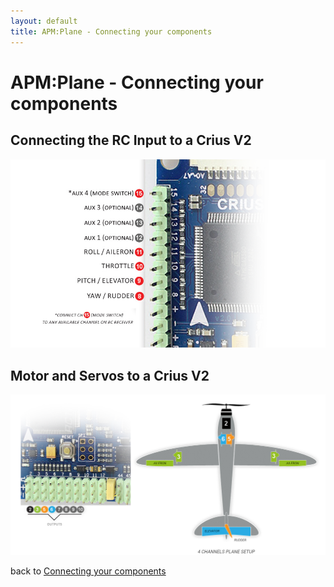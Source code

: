 ```yaml
---
layout: default
title: APM:Plane - Connecting your components
---
```


# APM:Plane - Connecting your components

## Connecting the RC Input to a Crius V2

![RC Channels](../images/connecting_components_plane_rcchannels.png)

## Motor and Servos to a Crius V2

![Motor and Servos](../images/connecting_components_plane_motors.png)

back to [Connecting your components](connecting_components)